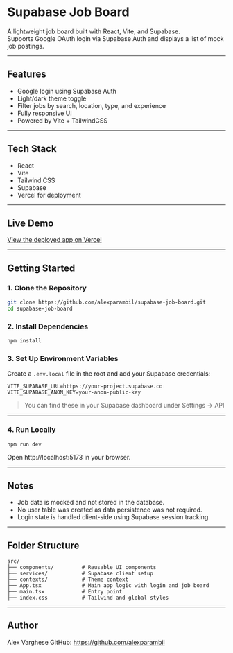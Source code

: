 
# Supabase Job Board

A lightweight job board built with React, Vite, and Supabase.  
Supports Google OAuth login via Supabase Auth and displays a list of mock job postings.

---

## Features

- Google login using Supabase Auth
- Light/dark theme toggle
- Filter jobs by search, location, type, and experience
- Fully responsive UI
- Powered by Vite + TailwindCSS

---

## Tech Stack

- React
- Vite
- Tailwind CSS
- Supabase
- Vercel for deployment

---

## Live Demo

[View the deployed app on Vercel](https://supabase-job-board.vercel.app/)



---

## Getting Started

### 1. Clone the Repository

```bash
git clone https://github.com/alexparambil/supabase-job-board.git
cd supabase-job-board
```

### 2. Install Dependencies

```bash
npm install
```

### 3. Set Up Environment Variables

Create a `.env.local` file in the root and add your Supabase credentials:

```env
VITE_SUPABASE_URL=https://your-project.supabase.co
VITE_SUPABASE_ANON_KEY=your-anon-public-key
```

> You can find these in your Supabase dashboard under Settings → API

---

### 4. Run Locally

```bash
npm run dev
```

Open http://localhost:5173 in your browser.

---

## Notes

- Job data is mocked and not stored in the database.
- No user table was created as data persistence was not required.
- Login state is handled client-side using Supabase session tracking.

---

## Folder Structure

```
src/
├── components/         # Reusable UI components
├── services/           # Supabase client setup
├── contexts/           # Theme context
├── App.tsx             # Main app logic with login and job board
├── main.tsx            # Entry point
├── index.css           # Tailwind and global styles
```

---

## Author

Alex Varghese
GitHub: https://github.com/alexparambil  

